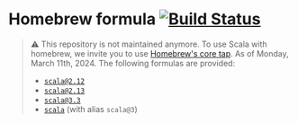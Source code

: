 # Homebrew formula [![Build Status](https://travis-ci.org/lampepfl/homebrew-brew.svg?branch=master)](https://travis-ci.org/lampepfl/homebrew-brew)

> :warning: This repository is not maintained anymore. To use Scala with homebrew, we invite you to use [Homebrew's core tap](https://github.com/Homebrew/homebrew-core). 
> As of Monday, March 11th, 2024. The following formulas are provided:
>   - [`scala@2.12`](https://github.com/Homebrew/homebrew-core/blob/ffbb0aee60bc16ccd6f0b1e30353b16603c29050/Formula/s/scala%402.12.rb)
>   - [`scala@2.13`](https://github.com/Homebrew/homebrew-core/blob/master/Formula/s/scala%402.13.rb)
>   - [`scala@3.3`](https://github.com/Homebrew/homebrew-core/blob/master/Formula/s/scala%403.3.rb)
>   - [`scala`](https://github.com/Homebrew/homebrew-core/blob/master/Formula/s/scala.rb) (with alias `scala@3`)
